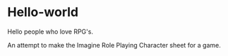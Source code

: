 # Hello-world

Hello people who love RPG's.

An attempt to make the Imagine Role Playing Character sheet for a game.

